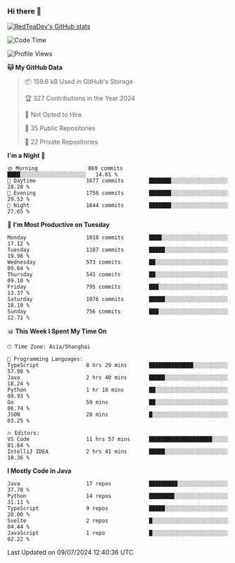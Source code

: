 ### Hi there 👋

<!--
**RedTeaDev/RedTeaDev** is a ✨ _special_ ✨ repository because its `README.md` (this file) appears on your GitHub profile.

Here are some ideas to get you started:

- 🔭 I’m currently working on ...
- 🌱 I’m currently learning ...
- 👯 I’m looking to collaborate on ...
- 🤔 I’m looking for help with ...
- 💬 Ask me about ...
- 📫 How to reach me: ...
- 😄 Pronouns: ...
- ⚡ Fun fact: ...
-->

<!--
[![wakatime](https://wakatime.com/badge/user/6b101ed0-04c0-4490-9283-eb61f2efff96.svg)](https://wakatime.com/@6b101ed0-04c0-4490-9283-eb61f2efff96)
!-->

[![RedTeaDev's GitHub stats](https://github-readme-stats.vercel.app/api?username=RedTeaDev)](https://github.com/anuraghazra/github-readme-stats)
<!--
[![willianrod's wakatime stats](https://github-readme-stats.vercel.app/api/wakatime?username=RedTeaDev)](https://github.com/anuraghazra/github-readme-stats)
!-->
<!--START_SECTION:waka-->
![Code Time](http://img.shields.io/badge/Code%20Time-2%2C360%20hrs%2026%20mins-blue)

![Profile Views](http://img.shields.io/badge/Profile%20Views-0-blue)

**🐱 My GitHub Data** 

> 📦 159.6 kB Used in GitHub's Storage 
 > 
> 🏆 327 Contributions in the Year 2024
 > 
> 🚫 Not Opted to Hire
 > 
> 📜 35 Public Repositories 
 > 
> 🔑 22 Private Repositories 
 > 
**I'm a Night 🦉** 

```text
🌞 Morning                869 commits         ████░░░░░░░░░░░░░░░░░░░░░   14.61 % 
🌆 Daytime                1677 commits        ███████░░░░░░░░░░░░░░░░░░   28.20 % 
🌃 Evening                1756 commits        ███████░░░░░░░░░░░░░░░░░░   29.53 % 
🌙 Night                  1644 commits        ███████░░░░░░░░░░░░░░░░░░   27.65 % 
```
📅 **I'm Most Productive on Tuesday** 

```text
Monday                   1018 commits        ████░░░░░░░░░░░░░░░░░░░░░   17.12 % 
Tuesday                  1187 commits        █████░░░░░░░░░░░░░░░░░░░░   19.96 % 
Wednesday                573 commits         ██░░░░░░░░░░░░░░░░░░░░░░░   09.64 % 
Thursday                 541 commits         ██░░░░░░░░░░░░░░░░░░░░░░░   09.10 % 
Friday                   795 commits         ███░░░░░░░░░░░░░░░░░░░░░░   13.37 % 
Saturday                 1076 commits        █████░░░░░░░░░░░░░░░░░░░░   18.10 % 
Sunday                   756 commits         ███░░░░░░░░░░░░░░░░░░░░░░   12.71 % 
```


📊 **This Week I Spent My Time On** 

```text
🕑︎ Time Zone: Asia/Shanghai

💬 Programming Languages: 
TypeScript               8 hrs 29 mins       ██████████████░░░░░░░░░░░   57.98 % 
Java                     2 hrs 40 mins       █████░░░░░░░░░░░░░░░░░░░░   18.24 % 
Python                   1 hr 18 mins        ██░░░░░░░░░░░░░░░░░░░░░░░   08.93 % 
Go                       59 mins             ██░░░░░░░░░░░░░░░░░░░░░░░   06.74 % 
JSON                     28 mins             █░░░░░░░░░░░░░░░░░░░░░░░░   03.25 % 

🔥 Editors: 
VS Code                  11 hrs 57 mins      ████████████████████░░░░░   81.64 % 
IntelliJ IDEA            2 hrs 41 mins       █████░░░░░░░░░░░░░░░░░░░░   18.36 % 
```

**I Mostly Code in Java** 

```text
Java                     17 repos            █████████░░░░░░░░░░░░░░░░   37.78 % 
Python                   14 repos            ████████░░░░░░░░░░░░░░░░░   31.11 % 
TypeScript               9 repos             █████░░░░░░░░░░░░░░░░░░░░   20.00 % 
Svelte                   2 repos             █░░░░░░░░░░░░░░░░░░░░░░░░   04.44 % 
JavaScript               1 repo              █░░░░░░░░░░░░░░░░░░░░░░░░   02.22 % 
```




 Last Updated on 09/07/2024 12:40:36 UTC
<!--END_SECTION:waka-->


